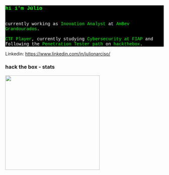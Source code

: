 <div style="color: #ffffff; background-color: #000000; font-family: 'Courier New', monospace;">
  <h3 style="color: #00ff00;">
    hi i'm Júlio
  </h3>
  <br/>
  currently working as <span style="color: #00ff00;">Inovation Analyst</span> at <span style="color: #00ff00;">AmBev Grandourados</span>.
  <br/><br/>
  <span style="color: #00ff00;">CTF Player</span>, currently studying <span style="color: #00ff00;">Cybersecurity at FIAP</span> and following the <span style="color: #00ff00;">Penetration Tester path</span> on <span style="color: #00ff00;">hackthebox</span>.
</div>

Linkedin: https://www.linkedin.com/in/julionarciso/

<h3>hack the box - stats</h3>
<img src="https://www.hackthebox.com/badge/image/2347196" width="300" /
<br/>
